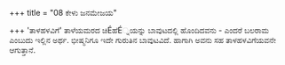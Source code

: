 +++
title = "08 ಕೇಳು ಜನಮೇಜಯ"

+++
'ತಾಳಹಳವಿಗೆ' ತಾಳೆಯಮರದ ಚಿÉಹೆÉ್ನಯನ್ನು ಬಾವುಟದಲ್ಲಿ ಹೊಂದಿದವನು - ಎಂದರೆ ಬಲರಾಮ ಎಂಬುದು ಇಲ್ಲಿನ ಅರ್ಥ. ಭೀಷ್ಮನಿಗೂ ಇದೇ ಗುರುತಿನ ಬಾವುಟವಿದೆ. ಹಾಗಾಗಿ ಅವನು ಸಹ ತಾಳಹಳವಿಗೆಯವನೇ ಆಗುತ್ತಾನೆ.